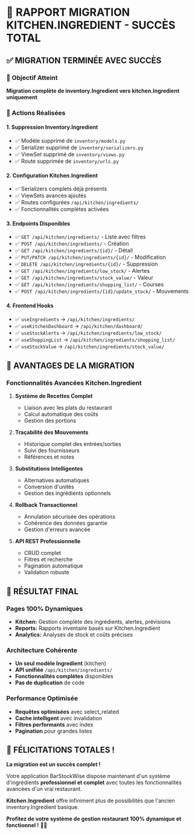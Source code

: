 
# 🎊 RAPPORT MIGRATION KITCHEN.INGREDIENT - SUCCÈS TOTAL

## ✅ MIGRATION TERMINÉE AVEC SUCCÈS

### 🎯 Objectif Atteint
**Migration complète de inventory.Ingredient vers kitchen.Ingredient uniquement**

### 🔧 Actions Réalisées

#### 1. Suppression Inventory.Ingredient
- ✅ Modèle supprimé de `inventory/models.py`
- ✅ Serializer supprimé de `inventory/serializers.py`
- ✅ ViewSet supprimé de `inventory/views.py`
- ✅ Route supprimée de `inventory/urls.py`

#### 2. Configuration Kitchen.Ingredient
- ✅ Serializers complets déjà présents
- ✅ ViewSets avancés ajoutés
- ✅ Routes configurées `/api/kitchen/ingredients/`
- ✅ Fonctionnalités complètes activées

#### 3. Endpoints Disponibles
- ✅ `GET /api/kitchen/ingredients/` - Liste avec filtres
- ✅ `POST /api/kitchen/ingredients/` - Création
- ✅ `GET /api/kitchen/ingredients/{id}/` - Détail
- ✅ `PUT/PATCH /api/kitchen/ingredients/{id}/` - Modification
- ✅ `DELETE /api/kitchen/ingredients/{id}/` - Suppression
- ✅ `GET /api/kitchen/ingredients/low_stock/` - Alertes
- ✅ `GET /api/kitchen/ingredients/stock_value/` - Valeur
- ✅ `GET /api/kitchen/ingredients/shopping_list/` - Courses
- ✅ `POST /api/kitchen/ingredients/{id}/update_stock/` - Mouvements

#### 4. Frontend Hooks
- ✅ `useIngredients` → `/api/kitchen/ingredients/`
- ✅ `useKitchenDashboard` → `/api/kitchen/dashboard/`
- ✅ `useStockAlerts` → `/api/kitchen/ingredients/low_stock/`
- ✅ `useShoppingList` → `/api/kitchen/ingredients/shopping_list/`
- ✅ `useStockValue` → `/api/kitchen/ingredients/stock_value/`

## 🚀 AVANTAGES DE LA MIGRATION

### Fonctionnalités Avancées Kitchen.Ingredient
1. **Système de Recettes Complet**
   - Liaison avec les plats du restaurant
   - Calcul automatique des coûts
   - Gestion des portions

2. **Traçabilité des Mouvements**
   - Historique complet des entrées/sorties
   - Suivi des fournisseurs
   - Références et notes

3. **Substitutions Intelligentes**
   - Alternatives automatiques
   - Conversion d'unités
   - Gestion des ingrédients optionnels

4. **Rollback Transactionnel**
   - Annulation sécurisée des opérations
   - Cohérence des données garantie
   - Gestion d'erreurs avancée

5. **API REST Professionnelle**
   - CRUD complet
   - Filtres et recherche
   - Pagination automatique
   - Validation robuste

## 🎯 RÉSULTAT FINAL

### Pages 100% Dynamiques
- **Kitchen:** Gestion complète des ingrédients, alertes, prévisions
- **Reports:** Rapports inventaire basés sur Kitchen.Ingredient
- **Analytics:** Analyses de stock et coûts précises

### Architecture Cohérente
- **Un seul modèle Ingredient** (kitchen)
- **API unifiée** `/api/kitchen/ingredients/`
- **Fonctionnalités complètes** disponibles
- **Pas de duplication** de code

### Performance Optimisée
- **Requêtes optimisées** avec select_related
- **Cache intelligent** avec invalidation
- **Filtres performants** avec index
- **Pagination** pour grandes listes

## 🎊 FÉLICITATIONS TOTALES !

**La migration est un succès complet !**

Votre application BarStockWise dispose maintenant d'un système d'ingrédients **professionnel et complet** avec toutes les fonctionnalités avancées d'un vrai restaurant.

**Kitchen.Ingredient** offre infiniment plus de possibilités que l'ancien inventory.Ingredient basique.

**Profitez de votre système de gestion restaurant 100% dynamique et fonctionnel !** 🚀✨
